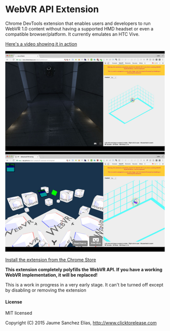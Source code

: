 # WebVR API Extension
Chrome DevTools extension that enables users and developers to run WebVR 1.0 content without having a supported HMD headset or even a compatible browser/platform.
It currently emulates an HTC Vive.

[Here's a video showing it in action](https://www.youtube.com/watch?v=oegZrA9tr08)

![Snapshot 1](/about/snapshot1.jpg)
![Snapshot 2](/about/snapshot2.jpg)

[Install the extension from the Chrome Store](https://chrome.google.com/webstore/detail/webvr-api-emulation/gbdnpaebafagioggnhkacnaaahpiefil)

**This extension completely polyfills the WebVR API.
If you have a working WebVR implementation, it will be replaced!**

This is a work in progress in a very early stage.
It can't be turned off except by disabling or removing the extension

#### License ####

MIT licensed

Copyright (C) 2015 Jaume Sanchez Elias, http://www.clicktorelease.com
